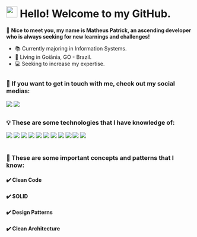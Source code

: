 # <img src="https://emojis.slackmojis.com/emojis/images/1531849430/4246/blob-sunglasses.gif?1531849430" width="30"/> Hello! Welcome to my GitHub.

👋 **Nice to meet you, my name is Matheus Patrick, an ascending developer who is always seeking for new learnings and challenges!**
- 📚 Currently majoring in Information Systems.
- 🏡 Living in Goiânia, GO - Brazil.
- 💻 Seeking to increase my expertise.

##

### :speech_balloon: If you want to get in touch with me, check out my social medias:
  
<div>
  <a href="https://www.linkedin.com/in/mpatrickaires/"><img src="https://img.shields.io/badge/LinkedIn-0077B5?style=for-the-badge&logo=linkedin&logoColor=white"></a>
  <a href="mailto:mpatrickaires@gmail.com"><img src="https://img.shields.io/badge/Gmail-D14836?style=for-the-badge&logo=gmail&logoColor=white"></a>
</div>

##

### 💡 These are some technologies that I have knowledge of: 
<div>
  <img src="https://img.shields.io/badge/c%23-%23239120.svg?style=for-the-badge&logo=c-sharp&logoColor=white">
  <img src="https://img.shields.io/badge/.NET-512BD4?style=for-the-badge&logo=dotnet&logoColor=white">
  <img src="https://img.shields.io/badge/javascript-%23323330.svg?style=for-the-badge&logo=javascript&logoColor=%23F7DF1E">
  <img src="https://img.shields.io/badge/typescript-%23007ACC.svg?style=for-the-badge&logo=typescript&logoColor=white">
  <img src="https://img.shields.io/badge/node.js-6DA55F?style=for-the-badge&logo=node.js&logoColor=white">
  <img src="https://img.shields.io/badge/react-%2320232a.svg?style=for-the-badge&logo=react&logoColor=%2361DAFB">
  <img src="https://img.shields.io/badge/PostgreSQL-316192?style=for-the-badge&logo=postgresql&logoColor=white">
  <img src="https://img.shields.io/badge/MongoDB-4EA94B?style=for-the-badge&logo=mongodb&logoColor=white">
  <img src="https://img.shields.io/badge/html5-%23E34F26.svg?style=for-the-badge&logo=html5&logoColor=white">
  <img src="https://img.shields.io/badge/css3-%231572B6.svg?style=for-the-badge&logo=css3&logoColor=white">
  <img src="https://img.shields.io/badge/git-%23F05033.svg?style=for-the-badge&logo=git&logoColor=white">
<div>
  
<br>

### 📖 These are some important concepts and patterns that I know:
#### :heavy_check_mark: Clean Code
#### :heavy_check_mark: SOLID
#### :heavy_check_mark: Design Patterns
#### :heavy_check_mark: Clean Architecture

